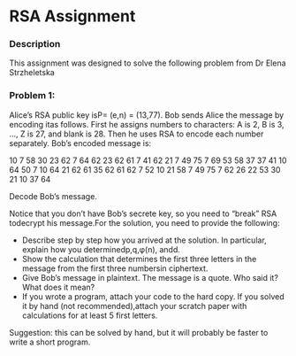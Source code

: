 # RSA Assignment

### Description
This assignment was designed to solve the following problem from Dr Elena Strzheletska

### Problem 1:
Alice’s RSA public key isP= (e,n) = (13,77).  Bob sends Alice the message by encoding itas follows.  First he assigns numbers to characters:  A is 2, B is 3, ..., Z is 27, and blank is 28.  Then he uses RSA to encode each number separately.
Bob’s encoded message is:

10       7      58      30      23      62
7      64      62      23      62      61
7      41      62      21       7      49
75       7      69      53      58      37
37      41      10      64      50       7
10      64      21      62      61      35
62      61      62       7      52      10
21      58       7      49      75       7
62      26      22      53      30      21
10      37      64

Decode Bob’s message.  

Notice that you don’t have Bob’s secrete key, so you need to “break” RSA todecrypt his message.For the solution, you need to provide the following:

- Describe step by step how you arrived at the solution.  In particular, explain how you determinedp,q,φ(n), andd.
- Show the calculation that determines the first three letters in the message from the first three numbersin ciphertext.
- Give Bob’s message in plaintext.  The message is a quote.  Who said it?  What does it mean?
- If you wrote a program, attach your code to the hard copy. If you solved it by hand (not recommended),attach your scratch paper with calculations for at least 5 first letters.

Suggestion:  this can be solved by hand, but it will probably be faster to write a short program.
